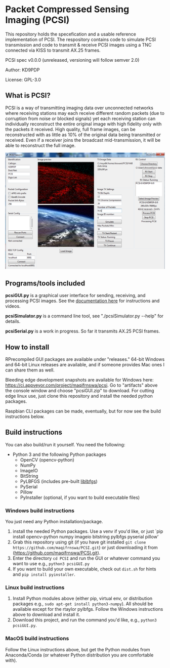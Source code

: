 # Packet Compressed Sensing Imaging (PCSI)
This repository holds the specefication and a usable reference implementation of PCSI.
The respository contains code to simulate PCSI transmission and code to transmit & receive PCSI images using a TNC connected via KISS to transmit AX.25 frames.

PCSI spec v0.0.0 (unreleased, versioning will follow semver 2.0)

Author: KD9PDP

License: GPL-3.0

## What is PCSI?
PCSI is a way of transmitting imaging data over unconnected networks where receiving stations may each receive different random packets (due to corruption from noise or blocked signals) yet each receiving station can individually reconstruct the entire original image with high fidelity only with the packets it received. High quality, full frame images, can be reconstructed with as little as 10% of the original data being transmitted or received. Even if a receiver joins the broadcast mid-transmission, it will be able to reconstruct the full image.

![Example Screenshot](docs/pcsiusage.png)


## Programs/tools included
**pcsiGUI.py** is a graphical user interface for sending, receiving, and processing PCSI images. See the [documentation here](https://maqifrnswa.github.io/PCSI/) for instructions and videos.

**pcsiSimulator.py** is a command line tool, see "./pcsiSimulator.py --help" for details.

**pcsiSerial.py** is a work in progress. So far it transmits AX.25 PCSI frames.

## How to install
RPrecompiled GUI packages are available under "releases." 64-bit Windows and 64-bit Linux releases are available, and if someone provides Mac ones I can share them as well.

Bleeding edge development snapshots are available for Windows here: https://ci.appveyor.com/project/maqifrnswa/pcsi. Go to "artifacts" above the console window and choose "pcsiGUI.zip" to download. For cutting edge linux use, just clone this repository and install the needed python packages.

Raspbian CLI packages can be made, eventually, but for now see the build instructions below.

## Build instructions
You can also build/run it yourself. You need the following:
* Python 3 and the following Python packages
  * OpenCV (opencv-python)
  * NumPy
  * ImageIO
  * BitString
  * PyLBFGS (includes pre-built [liblbfgs](https://github.com/chokkan/liblbfgs))
  * PySerial
  * Pillow
  * PyInstaller (optional, if you want to build executable files)

### Windows build instructions
You just need any Python installation/package.
1. install the needed Python packages. Use a venv if you'd like, or just `pip install opencv-python numpy imageio bitstring pylbfgs pyserial pillow'
1. Grab this repository using git (if you have git installed `git clone https://github.com/maqifrnswa/PCSI.git`) or just downloading it from (https://github.com/maqifrnswa/PCSI.git).
1. Enter the directory `cd PCSI` and run the GUI or whatever command you want to use e.g., `python3 pcsiGUI.py`
1. If you want to build your own executable, check out `dist.sh` for hints and `pip install pyinstaller`.

### Linux build instructions
1. Install Python modules above (either pip, virtual env, or distribution packages e.g., `sudo apt-get install python3-numpy`). All should be available except for the rtaylor pylbfgs. Follow the Windows instructions above to download and install it.
1. Download this project, and run the command you'd like, e.g., `python3 pcsiGUI.py`.

### MacOS build instructions
Follow the Linux instructions above, but get the Python modules from Anaconda/Conda (or whatever Python distribution you are comfortable with).
